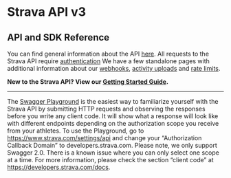 # Strava API v3

## API and SDK Reference

You can find general information about the API <a href="/docs">here</a>. All requests to the Strava API require
[authentication](/docs/authentication)
We have a few standalone pages with additional information about our
[webhooks](/docs/webhooks),
[activity uploads](/docs/uploads)
and [rate limits](/docs/rate-limits).   
      
   
**New to the Strava API? View our [Getting Started Guide](/docs/getting-started).**   

___

The [Swagger Playground](https://developers.strava.com/playground) is the easiest way to familiarize yourself with the
Strava API by submitting HTTP requests and observing the responses before you write any client code. It will show what a
response will look like with different endpoints depending on the authorization scope you receive from your athletes. To
use the Playground, go to
<https://www.strava.com/settings/api> and change your “Authorization Callback Domain” to developers.strava.com. Please
note, we only support Swagger 2.0. There is a known issue where you can only select one scope at a time. For more
information, please check the section “client code” at <https://developers.strava.com/docs>.
